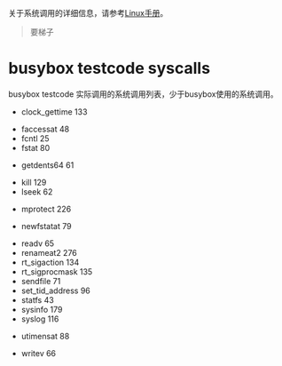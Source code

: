 关于系统调用的详细信息，请参考[Linux手册](https://man7.org/linux/man-pages/man2/syscalls.2.html)。
> 要梯子
# busybox testcode syscalls
busybox testcode 实际调用的系统调用列表，少于busybox使用的系统调用。
<!-- brk -->
 - clock_gettime 133
<!-- close -->
<!-- dup3 -->
<!-- execve -->
 - faccessat 48
 - fcntl 25
 - fstat 80
<!-- getcwd -->
 - getdents64 61
<!-- getpid -->
<!-- getppid -->
 <!-- - getuid 174 -->
 <!-- - ioctl 29 -->
 - kill 129
 - lseek 62
<!-- mkdirat -->
<!-- mmap -->
 - mprotect 226
<!-- munmap -->
<!-- nanosleep -->
 - newfstatat 79
<!-- openat -->
<!-- read -->
 - readv 65
 - renameat2 276
 - rt_sigaction 134
 - rt_sigprocmask 135
 - sendfile 71
 - set_tid_address 96
 - statfs 43
 - sysinfo 179
 - syslog 116
<!-- uname -->
<!-- unlinkat -->
 - utimensat 88
<!-- write -->
 - writev 66

